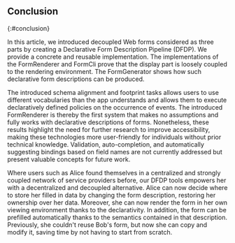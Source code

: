 ## Conclusion
{:#conclusion}

In this article, we introduced decoupled Web forms considered as three parts by creating a Declarative Form Description Pipeline (DFDP).
We provide a concrete and reusable implementation.
The implementations of the FormRenderer and FormCli prove that the display part is loosely coupled to the rendering environment.
The FormGenerator shows how such declarative form descriptions can be produced.

The introduced schema alignment and footprint tasks allows users to use different vocabularies than the app understands and allows them to execute declaratively defined policies on the occurrence of events.
The introduced FormRenderer is thereby the first system that makes no assumptions and fully works with declarative descriptions of forms.
Nonetheless, these results highlight the need for further research to improve accessibility, making these technologies more user-friendly for individuals without prior technical knowledge.
Validation, auto-completion, and automatically suggesting bindings based on field names are not currently addressed but present valuable concepts for future work.

Where users such as Alice found themselves in a centralized and strongly coupled network of service providers before,
our DFDP tools empowers her with a decentralized and decoupled alternative.
Alice can now decide where to store her filled in data by changing the form description, restoring her ownership over her data.
Moreover, she can now render the form in her own viewing environment thanks to the declarativity.
In addition, the form can be prefilled automatically thanks to the semantics contained in that description.
Previously, she couldn't reuse Bob's form, but now she can copy and modify it, saving time by not having to start from scratch.
